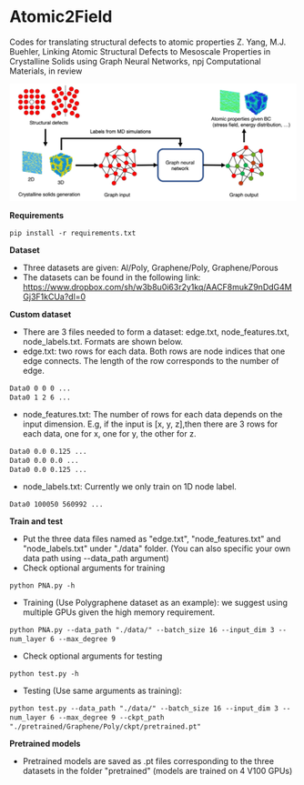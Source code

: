 # Atomic2Field
Codes for translating structural defects to atomic properties 
Z. Yang, M.J. Buehler, Linking Atomic Structural Defects to Mesoscale Properties in Crystalline Solids using Graph Neural Networks, npj Computational Materials, in review

![Overall workflow](https://github.com/lamm-mit/atomic2field/blob/main/IMAGE_github.png)

**Requirements**
```
pip install -r requirements.txt
```

**Dataset**
- Three datasets are given: Al/Poly, Graphene/Poly, Graphene/Porous
- The datasets can be found in the following link: https://www.dropbox.com/sh/w3b8u0i63r2y1kq/AACF8mukZ9nDdG4MGj3F1kCUa?dl=0

**Custom dataset**
- There are 3 files needed to form a dataset: edge.txt, node_features.txt, node_labels.txt. Formats are shown below.
- edge.txt: two rows for each data. Both rows are node indices that one edge connects. The length of the row corresponds to the number of edge.
```
Data0 0 0 0 ...
Data0 1 2 6 ...
```
- node_features.txt: The number of rows for each data depends on the input dimension. E.g, if the input is [x, y, z],then there are 3 rows for each data, one for x, one for y, the other for z.
```
Data0 0.0 0.125 ...
Data0 0.0 0.0 ...
Data0 0.0 0.125 ...
```
- node_labels.txt: Currently we only train on 1D node label.
```
Data0 100050 560992 ...
```

**Train and test**
- Put the three data files named as "edge.txt", "node_features.txt" and "node_labels.txt" under "./data" folder. (You can also specific your own data path using --data_path argument)
- Check optional arguments for training
```
python PNA.py -h
```
- Training (Use Polygraphene dataset as an example): we suggest using multiple GPUs given the high memory requirement.
```
python PNA.py --data_path "./data/" --batch_size 16 --input_dim 3 --num_layer 6 --max_degree 9
```
- Check optional arguments for testing
```
python test.py -h
```
- Testing (Use same arguments as training):
```
python test.py --data_path "./data/" --batch_size 16 --input_dim 3 --num_layer 6 --max_degree 9 --ckpt_path "./pretrained/Graphene/Poly/ckpt/pretrained.pt"
```
**Pretrained models**
- Pretrained models are saved as .pt files corresponding to the three datasets in the folder "pretrained" (models are trained on 4 V100 GPUs)                                                       

